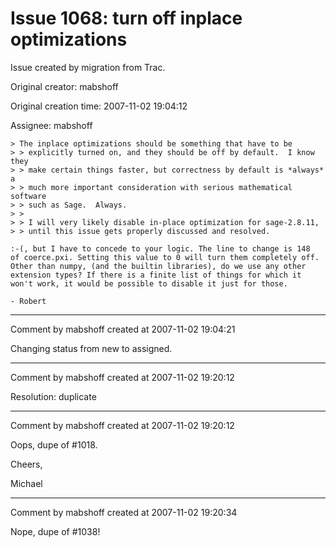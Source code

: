 # Issue 1068: turn off inplace optimizations

Issue created by migration from Trac.

Original creator: mabshoff

Original creation time: 2007-11-02 19:04:12

Assignee: mabshoff


```
> The inplace optimizations should be something that have to be
> > explicitly turned on, and they should be off by default.  I know they
> > make certain things faster, but correctness by default is *always* a
> > much more important consideration with serious mathematical software
> > such as Sage.  Always.
> >
> > I will very likely disable in-place optimization for sage-2.8.11,
> > until this issue gets properly discussed and resolved.

:-(, but I have to concede to your logic. The line to change is 148  
of coerce.pxi. Setting this value to 0 will turn them completely off.  
Other than numpy, (and the builtin libraries), do we use any other  
extension types? If there is a finite list of things for which it  
won't work, it would be possible to disable it just for those.

- Robert
```



---

Comment by mabshoff created at 2007-11-02 19:04:21

Changing status from new to assigned.


---

Comment by mabshoff created at 2007-11-02 19:20:12

Resolution: duplicate


---

Comment by mabshoff created at 2007-11-02 19:20:12

Oops, dupe of #1018.

Cheers,

Michael


---

Comment by mabshoff created at 2007-11-02 19:20:34

Nope, dupe of #1038!
